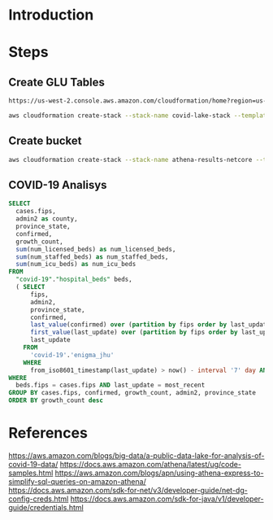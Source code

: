 # Introduction

# Steps

## Create GLU Tables
```bash
https://us-west-2.console.aws.amazon.com/cloudformation/home?region=us-west-2#/stacks/quickcreate?templateURL=https://covid19-lake.s3.us-east-2.amazonaws.com/cfn/CovidLakeStack.template.json&stackName=CovidLakeStack

aws cloudformation create-stack --stack-name covid-lake-stack --template-url https://covid19-lake.s3.us-east-2.amazonaws.com/cfn/CovidLakeStack.template.json
```

## Create bucket
```bash
aws cloudformation create-stack --stack-name athena-results-netcore --template-body file://s3-athena-result.template.yaml
```

## COVID-19 Analisys 

```sql
SELECT 
  cases.fips, 
  admin2 as county, 
  province_state, 
  confirmed,
  growth_count, 
  sum(num_licensed_beds) as num_licensed_beds, 
  sum(num_staffed_beds) as num_staffed_beds, 
  sum(num_icu_beds) as num_icu_beds
FROM 
  "covid-19"."hospital_beds" beds, 
  ( SELECT 
      fips, 
      admin2, 
      province_state, 
      confirmed, 
      last_value(confirmed) over (partition by fips order by last_update) - first_value(confirmed) over (partition by fips order by last_update) as growth_count,
      first_value(last_update) over (partition by fips order by last_update desc) as most_recent,
      last_update
    FROM  
      'covid-19'.'enigma_jhu' 
    WHERE 
      from_iso8601_timestamp(last_update) > now() - interval '7' day AND country_region = 'US') cases
WHERE 
  beds.fips = cases.fips AND last_update = most_recent
GROUP BY cases.fips, confirmed, growth_count, admin2, province_state
ORDER BY growth_count desc
```

# References
https://aws.amazon.com/blogs/big-data/a-public-data-lake-for-analysis-of-covid-19-data/
https://docs.aws.amazon.com/athena/latest/ug/code-samples.html
https://aws.amazon.com/blogs/apn/using-athena-express-to-simplify-sql-queries-on-amazon-athena/
https://docs.aws.amazon.com/sdk-for-net/v3/developer-guide/net-dg-config-creds.html
https://docs.aws.amazon.com/sdk-for-java/v1/developer-guide/credentials.html
